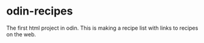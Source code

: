 # odin-recipes
The first html project in odin. This is making a recipe list with links to recipes on the web.
